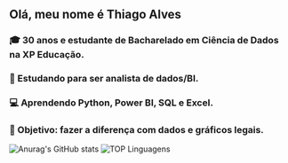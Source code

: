 ## Olá, meu nome é Thiago Alves

### 🎓 30 anos e estudante de Bacharelado em Ciência de Dados na XP Educação.

### 🚀 Estudando para ser analista de dados/BI.

### 💻 Aprendendo Python, Power BI, SQL e Excel.

### 🌟 Objetivo: fazer a diferença com dados e gráficos legais.

![Anurag's GitHub stats](https://github-readme-stats.vercel.app/api?username=ThiagoTIAlves&hide=stars,title&show_icons=true&theme=gotham&bg_color=00000000) ![TOP Linguagens](https://github-readme-stats.vercel.app/api/top-langs/?username=ThiagoTIAlves&layout=compact&theme=gotham&bg_color=00000000)
